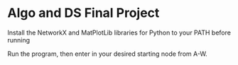 # Algo and DS Final Project

Install the NetworkX and MatPlotLib libraries for Python to your PATH before running

Run the program, then enter in your desired starting node from A-W.